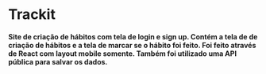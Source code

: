 # Trackit

#### Site de criação de hábitos com tela de login e sign up. Contém a tela de de criação de hábitos e a tela de marcar se o hábito foi feito. Foi feito através de React com layout mobile somente. Também foi utilizado uma API pública para salvar os dados.

